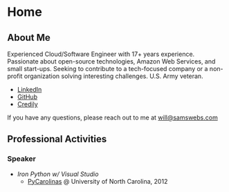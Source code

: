 # Home

## About Me

Experienced Cloud/Software Engineer with 17+ years experience.  Passionate about open-source technologies, Amazon Web Services, and small start-ups. Seeking to contribute to a tech-focused company or a non-profit organization solving interesting challenges. U.S. Army veteran.

* [LinkedIn](https://www.linkedin.com/in/wsams/ )
* [GitHub](https://github.com/WillSams/)
* [Credily](https://www.credly.com/users/william-sams)

If you have any questions, please reach out to me at [will@samswebs.com](mailto:will@samswebs.com)

## Professional Activities

### Speaker

* *Iron Python w/ Visual Studio*
    - [PyCarolinas](https://www.ironfroggy.com/2012/pycarolinas-recap) @ University of North Carolina, 2012
